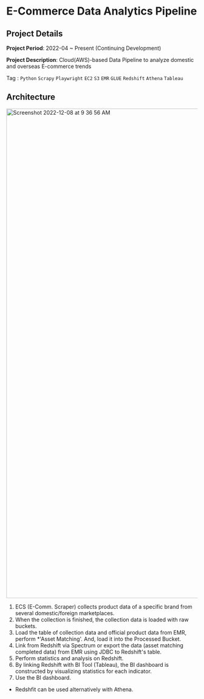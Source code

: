 # E-Commerce Data Analytics Pipeline

## Project Details

**Project Period**: 2022-04 ~ Present (Continuing Development)

**Project Description**: Cloud(AWS)-based Data Pipeline to analyze domestic and overseas E-commerce trends

Tag : `Python` `Scrapy` `Playwright` `EC2` `S3` `EMR` `GLUE` `Redshift` `Athena` `Tableau`

## Architecture
<img width="1291" alt="Screenshot 2022-12-08 at 9 36 56 AM" src="https://user-images.githubusercontent.com/24248797/206327601-6fe3dbdf-f3a6-46f1-ab84-c061f04d4649.png">


1. ECS (E-Comm. Scraper) collects product data of a specific brand from several domestic/foreign marketplaces.
2. When the collection is finished, the collection data is loaded with raw buckets.
3. Load the table of collection data and official product data from EMR, perform *'Asset Matching'. And, load it into the Processed Bucket.
4. Link from Redshift via Spectrum or export the data (asset matching completed data) from EMR using JDBC to Redshift's table.
5. Perform statistics and analysis on Redshift.
6. By linking Redshift with BI Tool (Tableau), the BI dashboard is constructed by visualizing statistics for each indicator.
7. Use the BI dashboard.


* Redshfit can be used alternatively with Athena.
